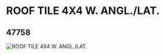 # ROOF TILE 4X4 W. ANGL./LAT.
## 47758
![ROOF TILE 4X4 W. ANGL./LAT.](https://lc-www-live-s.legocdn.com/media/bricks/5/2/4249859.jpg)